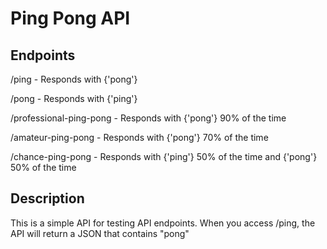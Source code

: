 Ping Pong API
=========

Endpoints
------------
/ping - Responds with {'pong'}

/pong - Responds with {'ping'}

/professional-ping-pong - Responds with {'pong'} 90% of the time

/amateur-ping-pong - Responds with {'pong'} 70% of the time

/chance-ping-pong - Responds with {'ping'} 50% of the time and {'pong'} 50% of the time


Description
------------
This is a simple API for testing API endpoints. 
When you access /ping, the API will return a JSON that contains "pong"
